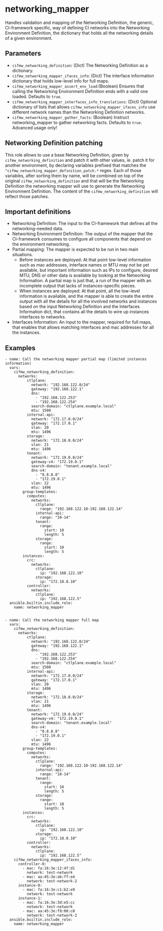 # networking_mapper
Handles validation and mapping of the Networking Definition, the generic, CI-framework specific, way of
defining CI networks into the Networking Environment Definition, the dictionary that holds all the
networking details of a given environment.


## Parameters
* `cifmw_networking_definition`: (Dict) The Networking Definition as a dictionary.
* `cifmw_networking_mapper_ifaces_info`: (Dict) The interface information dictionary that holds low-level info for full maps.
* `cifmw_networking_mapper_assert_env_load`:(Boolean) Ensures that calling the Networking Environment Definition ends with a valid one loaded. Defaults to `true`.
* `cifmw_networking_mapper_interfaces_info_translations`: (Dict) Optional dictionary of lists that allows `cifmw_networking_mapper_ifaces_info` use different network names than the Networking Definition networks.
* `cifmw_networking_mapper_gather_facts`: (Boolean) Instruct networking_mapper to gather networking facts. Defaults to `true`. Advanced usage only!


## Networking Definition patching
This role allows to use a base Networking Definition, given by `cifmw_networking_definition` and patch it
with other values, ie. patch it for another environment, by declaring variables prefixed that matches the
`^cifmw_networking_mapper_definition_patch.*` regex. Each of those variables, after sorting them by name,
will be combined on top of the original `cifmw_networking_definition` and that will be the Networking
Definition the networking mapper will use to generate the Networking Environment Definition.
The content of the `cifmw_networking_definition` will reflect those patches.

## Important definitions
- Networking Definition: The input to the CI-framework that defines all the networking-needed data.
- Networking Environment Definition: The output of the mapper that the CI-framework consumes to configure
  all components that depend on the environment networking.
- Partial mapping: The mapper is expected to be run in two main situations.
  - Before instances are deployed: At that point low-level information such as mac addresses, interface names or MTU may
    not be yet available, but important information such as IPs to configure, desired MTU, DNS or other data
    is available by looking at the Networking Information.
    A partial map is just that, a run of the mapper with an incomplete output that lacks of instances-specific pieces.
  - When instances are deployed: At that point, all the low-level information is available, and the mapper is able
    to create the entire output with all the details for all the involved networks and instances based on the input
    Networking Definition and the Interfaces Information dict, that contains all the details to wire up instances
    interfaces to networks.
- Interfaces Information: An input to the mapper, required for full maps, that enables that allows matching interfaces
    and mac addresses for all the instances.

## Examples
```
- name: Call the networking mapper partial map (limited instances information)
  vars:
    cifmw_networking_definition:
      networks:
          ctlplane:
            network: "192.168.122.0/24"
            gateway: "192.168.122.1"
            dns:
              - "192.168.122.253"
              - "192.168.122.254"
            search-domain: "ctlplane.example.local"
            mtu: 1500
          internal-api:
            network: "172.17.0.0/24"
            gateway: "172.17.0.1"
            vlan: 20
            mtu: 1496
          storage:
            network: "172.18.0.0/24"
            vlan: 21
            mtu: 1496
          tenant:
            network: "172.19.0.0/24"
            gateway-v4: "172.19.0.1"
            search-domain: "tenant.example.local"
            dns-v4:
              - "8.8.8.8"
              - "172.19.0.1"
            vlan: 22
            mtu: 1496
        group-templates:
          computes:
            networks:
              ctlplane:
                range: "192.168.122.10-192.168.122.14"
              internal-api:
                range: "10-14"
              tenant:
                range:
                  start: 10
                  length: 5
              storage:
                range:
                  start: 10
                  length: 5
        instances:
          crc:
            networks:
              ctlplane:
                ip: "192.168.122.10"
              storage:
                ip: "172.18.0.10"
          controller:
            networks:
              ctlplane:
                ip: "192.168.122.5"
  ansible.builtin.include_role:
    name: networking_mapper


- name: Call the networking mapper full map
  vars:
    cifmw_networking_definition:
      networks:
          ctlplane:
            network: "192.168.122.0/24"
            gateway: "192.168.122.1"
            dns:
              - "192.168.122.253"
              - "192.168.122.254"
            search-domain: "ctlplane.example.local"
            mtu: 1500
          internal-api:
            network: "172.17.0.0/24"
            gateway: "172.17.0.1"
            vlan: 20
            mtu: 1496
          storage:
            network: "172.18.0.0/24"
            vlan: 21
            mtu: 1496
          tenant:
            network: "172.19.0.0/24"
            gateway-v4: "172.19.0.1"
            search-domain: "tenant.example.local"
            dns-v4:
              - "8.8.8.8"
              - "172.19.0.1"
            vlan: 22
            mtu: 1496
        group-templates:
          computes:
            networks:
              ctlplane:
                range: "192.168.122.10-192.168.122.14"
              internal-api:
                range: "10-14"
              tenant:
                range:
                  start: 10
                  length: 5
              storage:
                range:
                  start: 10
                  length: 5
        instances:
          crc:
            networks:
              ctlplane:
                ip: "192.168.122.10"
              storage:
                ip: "172.18.0.10"
          controller:
            networks:
              ctlplane:
                ip: "192.168.122.5"
    cifmw_networking_mapper_ifaces_info:
      controller-0:
        - mac: fa:16:3e:12:4f:d1
          network: test-network
        - mac: aa:45:3e:ab:ff:e4
          network: test-network-2
      instance-0:
        - mac: fa:16:3e:c1:b2:e9
          network: test-network
      instance-1:
        - mac: fa:16:3e:3d:e5:cc
          network: test-network
        - mac: aa:45:3e:f9:00:c0
          network: test-network-2
  ansible.builtin.include_role:
    name: networking_mapper
```
